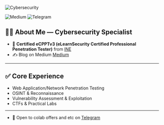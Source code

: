 

![Cybersecurity](https://img.shields.io/badge/Security-eCPPTv3-blue.svg)

![Medium](https://img.shields.io/badge/Blog-Medium-informational)
![Telegram](https://img.shields.io/badge/Chat-Telegram-blue)

## 👨‍💻 About Me — Cybersecurity Specialist

- 🎯 **Certified eCPPTv3 (eLearnSecurity Certified Professional Penetration Tester)** from [INE](https://ine.com)
- ✍️ Blog on Medium [Medium](https://medium.com/@RichardAlmeyda)


---

## ✅ Core Experience  

-  Web Application/Network Penetration Testing
-  OSINT & Reconnaissance
-  Vulnerability Assessment & Exploitation
-  CTFs & Practical Labs

---

- 💬 Open to colab offers and etc on [Telegram](https://t.me/RichardAlmeyda)




